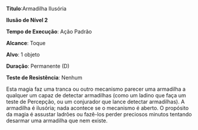 **Titulo**:Armadilha Ilusória

**Ilusão de Nível 2**

**Tempo de Execução**: Ação Padrão

**Alcance**: Toque

**Alvo**: 1 objeto

**Duração**: Permanente (D)

**Teste de Resistência**: Nenhum

Esta magia faz uma tranca ou outro mecanismo parecer uma armadilha a qualquer um capaz de detectar armadilhas (como um ladino que faça um teste de Percepção, ou um conjurador que lance detectar armadilhas). 
A armadilha é ilusória; nada acontece se o mecanismo é aberto. O propósito da magia é assustar ladrões ou fazê-los perder preciosos minutos tentando desarmar uma armadilha que nem existe.